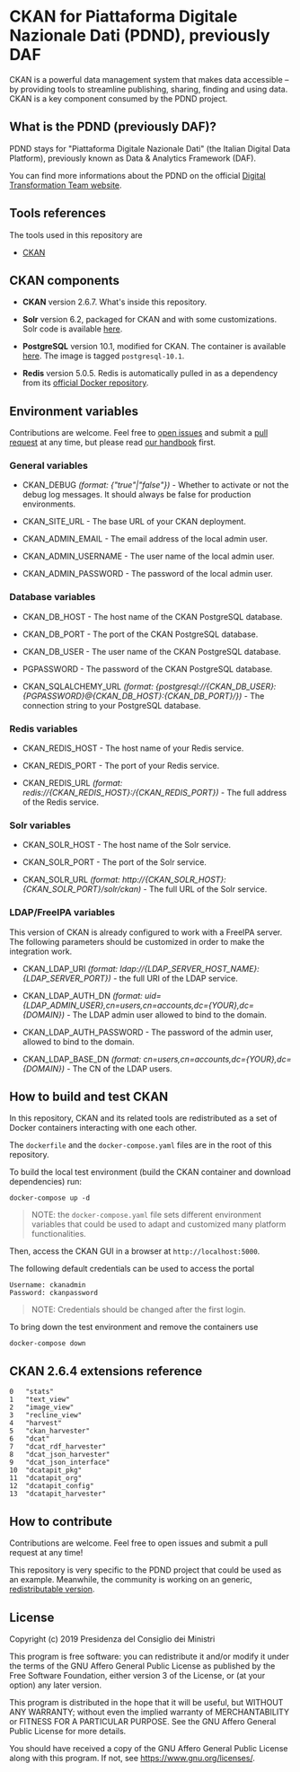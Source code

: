 # CKAN for Piattaforma Digitale Nazionale Dati (PDND), previously DAF

CKAN is a powerful data management system that makes data accessible – by providing tools to streamline publishing, sharing, finding and using data. CKAN is a key component consumed by the PDND project.

## What is the PDND (previously DAF)?

PDND stays for "Piattaforma Digitale Nazionale Dati" (the Italian Digital Data Platform), previously known as Data & Analytics Framework (DAF).

You can find more informations about the PDND on the official [Digital Transformation Team website](https://teamdigitale.governo.it/it/projects/daf.htm).

## Tools references

The tools used in this repository are

* [CKAN](https://ckan.org/)

## CKAN components

* **CKAN** version 2.6.7. What's inside this repository.

* **Solr** version 6.2, packaged for CKAN and with some customizations. Solr code is available [here](https://github.com/teamdigitale/daf-ckan-solr).

* **PostgreSQL** version 10.1, modified for CKAN. The container is available [here](https://hub.docker.com/r/geosolutionsit/dati-ckan-docker/tags). The image is tagged `postgresql-10.1`.

* **Redis** version 5.0.5. Redis is automatically pulled in as a dependency from its [official Docker repository](https://hub.docker.com/_/redis).

## Environment variables

Contributions are welcome. Feel free to [open issues](./issues) and submit a [pull request](./pulls) at any time, but please read [our handbook](https://github.com/teamdigitale/daf-handbook) first.

### General variables

* CKAN_DEBUG *(format: {"true"|"false"})* - Whether to activate or not the debug log messages. It should always be false for production environments.

* CKAN_SITE_URL - The base URL of your CKAN deployment.

* CKAN_ADMIN_EMAIL - The email address of the local admin user.

* CKAN_ADMIN_USERNAME - The user name of the local admin user.

* CKAN_ADMIN_PASSWORD - The password of the local admin user.

### Database variables

* CKAN_DB_HOST - The host name of the CKAN PostgreSQL database.

* CKAN_DB_PORT - The port of the CKAN PostgreSQL database.

* CKAN_DB_USER - The user name of the CKAN PostgreSQL database.

* PGPASSWORD - The password of the CKAN PostgreSQL database.

* CKAN_SQLALCHEMY_URL *(format: {postgresql://{CKAN_DB_USER}:{PGPASSWORD}@{CKAN_DB_HOST}:{CKAN_DB_PORT}/})* - The connection string to your PostgreSQL database.

### Redis variables

* CKAN_REDIS_HOST - The host name of your Redis service.

* CKAN_REDIS_PORT - The port of your Redis service.

* CKAN_REDIS_URL *(format: redis://{CKAN_REDIS_HOST}:/{CKAN_REDIS_PORT})* - The full address of the Redis service.

### Solr variables

* CKAN_SOLR_HOST - The host name of the Solr service.

* CKAN_SOLR_PORT - The port of the Solr service.

* CKAN_SOLR_URL *(format: http://{CKAN_SOLR_HOST}:{CKAN_SOLR_PORT}/solr/ckan)* - The full URL of the Solr service.

### LDAP/FreeIPA variables

This version of CKAN is already configured to work with a FreeIPA server. The following parameters should be customized in order to make the integration work.

* CKAN_LDAP_URI *(format: ldap://{LDAP_SERVER_HOST_NAME}:{LDAP_SERVER_PORT})* - the full URI of the LDAP service.

* CKAN_LDAP_AUTH_DN *(format: uid={LDAP_ADMIN_USER},cn=users,cn=accounts,dc={YOUR},dc={DOMAIN})* - The LDAP admin user allowed to bind to the domain.

* CKAN_LDAP_AUTH_PASSWORD - The password of the admin user, allowed to bind to the domain.

* CKAN_LDAP_BASE_DN *(format: cn=users,cn=accounts,dc={YOUR},dc={DOMAIN})* - The CN of the LDAP users.

## How to build and test CKAN

In this repository, CKAN and its related tools are redistributed as a set of Docker containers interacting with one each other.

The `dockerfile` and the `docker-compose.yaml` files are in the root of this repository.

To build the local test environment (build the CKAN container and download dependencies) run:

```shell
docker-compose up -d
```

>NOTE: the `docker-compose.yaml` file sets different environment variables that could be used to adapt and customized many platform functionalities.

Then, access the CKAN GUI in a browser at `http://localhost:5000`.

The following default credentials can be used to access the portal

```
Username: ckanadmin
Password: ckanpassword
```

> NOTE: Credentials should be changed after the first login.

To bring down the test environment and remove the containers use

```shell
docker-compose down
```

## CKAN 2.6.4 extensions reference

```
0   "stats"
1   "text_view"
2   "image_view"
3   "recline_view"
4   "harvest"
5   "ckan_harvester"
6   "dcat"
7   "dcat_rdf_harvester"
8   "dcat_json_harvester"
9   "dcat_json_interface"
10  "dcatapit_pkg"
11  "dcatapit_org"
12  "dcatapit_config"
13  "dcatapit_harvester"
```

## How to contribute

Contributions are welcome. Feel free to open issues and submit a pull request at any time!

This repository is very specific to the PDND project that could be used as an example. Meanwhile, the community is working on an generic, [redistributable version](https://github.com/italia/dati-ckan-docker).

## License

Copyright (c) 2019 Presidenza del Consiglio dei Ministri

This program is free software: you can redistribute it and/or modify it under the terms of the GNU Affero General Public License as published by the Free Software Foundation, either version 3 of the License, or (at your option) any later version.

This program is distributed in the hope that it will be useful, but WITHOUT ANY WARRANTY; without even the implied warranty of MERCHANTABILITY or FITNESS FOR A PARTICULAR PURPOSE. See the GNU Affero General Public License for more details.

You should have received a copy of the GNU Affero General Public License along with this program.  If not, see <https://www.gnu.org/licenses/>.
